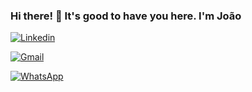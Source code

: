 ### Hi there! 👋 It's good to have you here. I'm João

[![Linkedin](https://img.shields.io/badge/LinkedIn-0077B5?style=for-the-badge&logo=linkedin&logoColor=white)](https://www.linkedin.com/in/joao-bagatoli/)

[![Gmail]([https://img.shields.io/badge/Gmail-D14836?style=for-the-badge&logo=gmail&logoColor=white)](mailto:joaovitorbagatoli07@gmail.com)

[![WhatsApp](	https://img.shields.io/badge/WhatsApp-25D366?style=for-the-badge&logo=whatsapp&logoColor=white)](https://wa.me/5547984670620)








